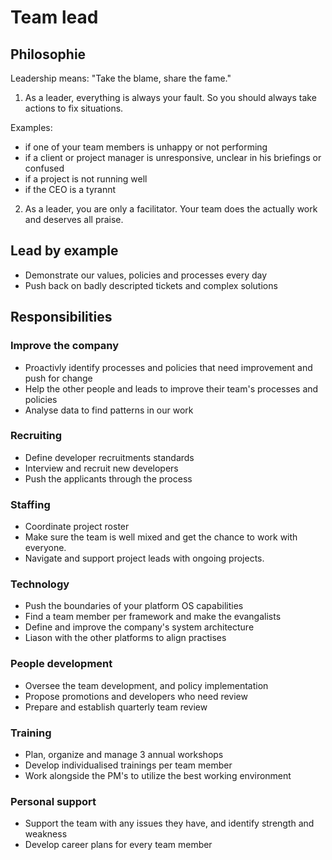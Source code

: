 # Team lead

##  Philosophie

Leadership means: "Take the blame, share the fame."

1. As a leader, everything is always your fault. So you should always take actions to fix situations.

Examples: 

- if one of your team members is unhappy or not performing
- if a client or project manager is unresponsive, unclear in his briefings or confused
- if a project is not running well
- if the CEO is a tyrannt

2. As a leader, you are only a facilitator. Your team does the actually work and deserves all praise.

## Lead by example

- Demonstrate our values, policies and processes every day
- Push back on badly descripted tickets and complex solutions

## Responsibilities

### Improve the company

- Proactivly identify processes and policies that need improvement and push for change
- Help the other people and leads to improve their team's processes and policies
- Analyse data to find patterns in our work

### Recruiting

- Define developer recruitments standards
- Interview and recruit new developers
- Push the applicants through the process

### Staffing

- Coordinate project roster
- Make sure the team is well mixed and get the chance to work with everyone.
- Navigate and support project leads with ongoing projects.

### Technology

- Push the boundaries of your platform OS capabilities
- Find a team member per framework and make the evangalists
- Define and improve the company's system architecture
- Liason with the other platforms to align practises

### People development

- Oversee the team development, and policy implementation
- Propose promotions and developers who need review
- Prepare and establish quarterly team review

### Training

- Plan, organize and manage 3 annual workshops
- Develop individualised trainings per team member
- Work alongside the PM's to utilize the best working environment

### Personal support

- Support the team with any issues they have, and identify strength and weakness
- Develop career plans for every team member
